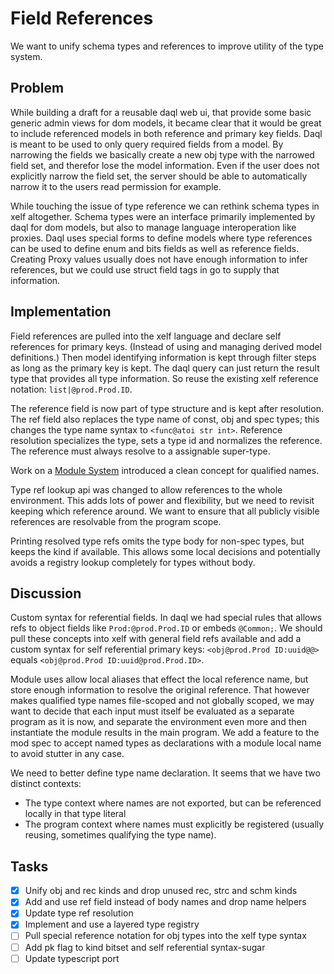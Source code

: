 Field References
================

We want to unify schema types and references to improve utility of the type system.


Problem
-------

While building a draft for a reusable daql web ui, that provide some basic generic admin views for
dom models, it became clear that it would be great to include referenced models in both reference
and primary key fields. Daql is meant to be used to only query required fields from a model. By
narrowing the fields we basically create a new obj type with the narrowed field set, and therefor
lose the model information. Even if the user does not explicitly narrow the field set, the server
should be able to automatically narrow it to the users read permission for example.

While touching the issue of type reference we can rethink schema types in xelf altogether.
Schema types were an interface primarily implemented by daql for dom models, but also to
manage language interoperation like proxies. Daql uses special forms to define models where
type references can be used to define enum and bits fields as well as reference fields.
Creating Proxy values usually does not have enough information to infer references, but we could
use struct field tags in go to supply that information.

Implementation
--------------

Field references are pulled into the xelf language and declare self references for primary keys.
(Instead of using and managing derived model definitions.) Then model identifying information is
kept through filter steps as long as the primary key is kept. The daql query can just return the
result type that provides all type information. So reuse the existing xelf reference notation:
`list|@prod.Prod.ID`.

The reference field is now part of type structure and is kept after resolution. The ref field also
replaces the type name of const, obj and spec types; this changes the type name syntax to
`<func@atoi str int>`. Reference resolution specializes the type, sets a type id and normalizes the
reference. The reference must always resolve to a assignable super-type.

Work on a [Module System](./modules.md) introduced a clean concept for qualified names.

Type ref lookup api was changed to allow references to the whole environment. This adds lots of
power and flexibility, but we need to revisit keeping which reference around. We want to ensure that
all publicly visible references are resolvable from the program scope.

Printing resolved type refs omits the type body for non-spec types, but keeps the kind if available.
This allows some local decisions and potentially avoids a registry lookup completely for types
without body.

Discussion
----------

Custom syntax for referential fields. In daql we had special rules that allows refs to object fields
like `Prod:@prod.Prod.ID` or embeds `@Common;`. We should pull these concepts into xelf with general
field refs available and add a custom syntax for self referential primary keys: `<obj@prod.Prod
ID:uuid@@>` equals `<obj@prod.Prod ID:uuid@prod.Prod.ID>`.

Module uses allow local aliases that effect the local reference name, but store enough information
to resolve the original reference. That however makes qualified type names file-scoped and not
globally scoped, we may want to decide that each input must itself be evaluated as a separate
program as it is now, and separate the environment even more and then instantiate the module results
in the main program. We add a feature to the mod spec to accept named types as declarations with a
module local name to avoid stutter in any case.

We need to better define type name declaration. It seems that we have two distinct contexts:
 * The type context where names are not exported, but can be referenced locally in that type literal
 * The program context where names must explicitly be registered (usually reusing, sometimes
   qualifying the type name).

Tasks
-----

  * [x] Unify obj and rec kinds and drop unused rec, strc and schm kinds
  * [x] Add and use ref field instead of body names and drop name helpers
  * [x] Update type ref resolution
  * [x] Implement and use a layered type registry
  * [ ] Pull special reference notation for obj types into the xelf type syntax
  * [ ] Add pk flag to kind bitset and self referential syntax-sugar
  * [ ] Update typescript port
